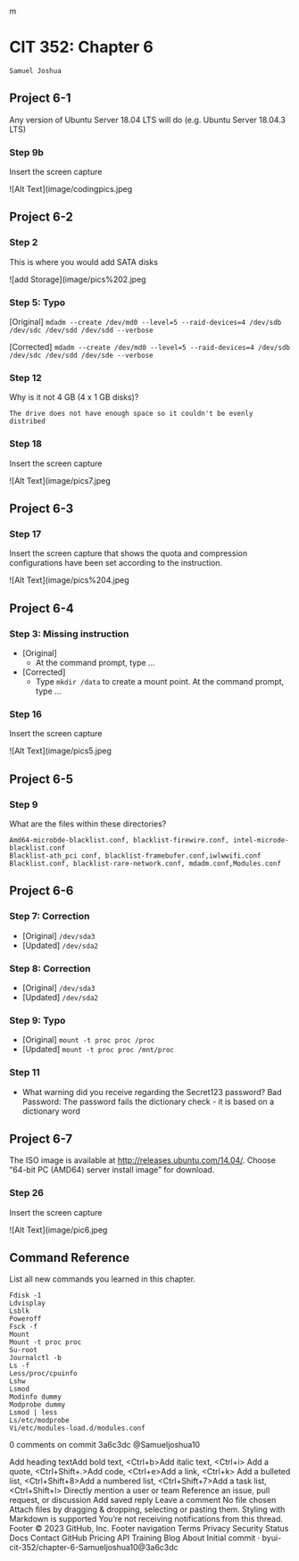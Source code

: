 m
# CIT 352: Chapter 6

```
Samuel Joshua
```

## Project 6-1

Any version of Ubuntu Server 18.04 LTS will do (e.g. Ubuntu Server 18.04.3 LTS)

### Step 9b

Insert the screen capture

<!-- TODO -->
![Alt Text](image/codingpics.jpeg

## Project 6-2

### Step 2

This is where you would add SATA disks

![add Storage](image/pics%202.jpeg

### Step 5: Typo

[Original] ``mdadm --create /dev/md0 --level=5 --raid-devices=4 /dev/sdb /dev/sdc /dev/sdd /dev/sdd --verbose``

[Corrected] ``mdadm --create /dev/md0 --level=5 --raid-devices=4 /dev/sdb /dev/sdc /dev/sdd /dev/sde --verbose``

### Step 12

Why is it not 4 GB (4 x 1 GB disks)?

<!-- TODO -->
```
The drive does not have enough space so it couldn't be evenly distribed 
```

### Step 18

Insert the screen capture

<!-- TODO -->
![Alt Text](image/pics7.jpeg

## Project 6-3

### Step 17

Insert the screen capture that shows the quota and compression configurations have been set according to the instruction.
<!-- TODO -->
![Alt Text](image/pics%204.jpeg
## Project 6-4

### Step 3: Missing instruction

- [Original]
  - At the command prompt, type ...
- [Corrected] 
  - Type `mkdir /data` to create a mount point. At the command prompt, type ...

### Step 16

Insert the screen capture

<!-- TODO -->
![Alt Text](image/pics5.jpeg

## Project 6-5

### Step 9

What are the files within these directories?

<!-- TODO -->
```
Amd64-microbde-blacklist.conf, blacklist-firewire.conf, intel-microde-blacklist.conf
Blacklist-ath_pci conf, blacklist-framebufer.conf,iwlwwifi.conf
Blacklist.conf, blacklist-rare-network.conf, mdadm.conf,Modules.conf
```

## Project 6-6

### Step 7: Correction

- [Original] `/dev/sda3`
- [Updated] `/dev/sda2`

### Step 8: Correction

- [Original] `/dev/sda3`
- [Updated] `/dev/sda2`

### Step 9: Typo

- [Original] `mount -t proc proc /proc`
- [Updated] `mount -t proc proc /mnt/proc`

### Step 11

- What warning did you receive regarding the Secret123 password?
  Bad Password: The password fails the dictionary check - it is based on a dictionary word  <!-- TODO -->

## Project 6-7

The ISO image is available at http://releases.ubuntu.com/14.04/.
Choose “64-bit PC (AMD64) server install image” for download.

### Step 26

Insert the screen capture

<!-- TODO -->
![Alt Text](image/pic6.jpeg

## Command Reference

List all new commands you learned in this chapter.

<!-- TODO -->
```
Fdisk -1
Ldvisplay
Lsblk
Poweroff
Fsck -f
Mount
Mount -t proc proc
Su-root
Journalctl -b
Ls -f
Less/proc/cpuinfo
Lshw
Lsmod
Modinfo dummy
Modprobe dummy
Lsmod | less
Ls/etc/modprobe
Vi/etc/modules-load.d/modules.conf
```

0 comments on commit 3a6c3dc
@Samueljoshua10
 
Add heading textAdd bold text, <Ctrl+b>Add italic text, <Ctrl+i>
Add a quote, <Ctrl+Shift+.>Add code, <Ctrl+e>Add a link, <Ctrl+k>
Add a bulleted list, <Ctrl+Shift+8>Add a numbered list, <Ctrl+Shift+7>Add a task list, <Ctrl+Shift+l>
Directly mention a user or team
Reference an issue, pull request, or discussion
Add saved reply
Leave a comment
No file chosen
Attach files by dragging & dropping, selecting or pasting them.
Styling with Markdown is supported
 You’re not receiving notifications from this thread.
Footer
© 2023 GitHub, Inc.
Footer navigation
Terms
Privacy
Security
Status
Docs
Contact GitHub
Pricing
API
Training
Blog
About
Initial commit · byui-cit-352/chapter-6-Samueljoshua10@3a6c3dc